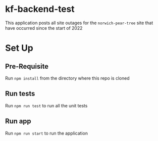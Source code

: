 # kf-backend-test

This application posts all site outages for the `norwich-pear-tree` site that have occurred since the start of 2022

# Set Up
## Pre-Requisite
Run `npm install` from the directory where this repo is cloned

## Run tests
Run `npm run test` to run all the unit tests

## Run app
Run `npm run start` to run the application